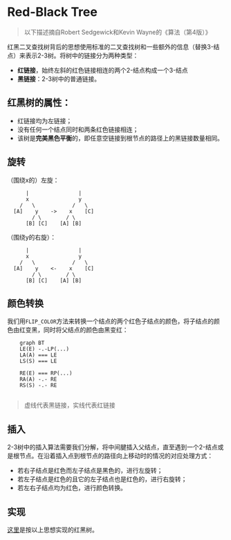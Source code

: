 # Red-Black Tree
> 以下描述摘自Robert Sedgewick和Kevin Wayne的《算法（第4版）》

红黑二叉查找树背后的思想使用标准的二叉查找树和一些额外的信息（替换3-结点）来表示2-3树。将树中的链接分为两种类型：

*   **红链接**，始终左斜的红色链接相连的两个2-结点构成一个3-结点
*   **黑链接**：2-3树中的普通链接。

## 红黑树的属性：

*   红链接均为左链接；
*   没有任何一个结点同时和两条红色链接相连；
*   该树是**完美黑色平衡**的，即任意空链接到根节点的路径上的黑链接数量相同。

## 旋转

（围绕x的）左旋：

          |                |
          x                y
        /   \            /   \
      [A]    y    ->    x    [C]
            / \        / \
          [B] [C]    [A] [B]

（围绕y的右旋）：



          |                |
          x                y
        /   \            /   \
      [A]    y    <-    x    [C]
            / \        / \
          [B] [C]    [A] [B]

## 颜色转换

我们用`FLIP_COLOR`方法来转换一个结点的两个红色子结点的颜色，将子结点的颜色由红变黑，同时将父结点的颜色由黑变红：

```mermaid
	graph BT
	LE(E) -.-LP(...)
	LA(A) === LE
	LS(S) === LE
	
	RE(E) === RP(...)
	RA(A) -.- RE
	RS(S) -.- RE
	
```

> 虚线代表黑链接，实线代表红链接

## 插入

2-3树中的插入算法需要我们分解，将中间腱插入父结点，直至遇到一个2-结点或是根节点。在沿着插入点到根节点的路径向上移动时的情况的对应处理方式：

*   若右子结点是红色而左子结点是黑色的，进行左旋转；
*   若左子结点是红色的且它的左子结点也是红色的，进行右旋转；
*   若左右子结点均为红色，进行颜色转换。

## 实现

[这里](https://github.com/janwee-sha/algorithms/blob/main/src/main/java/RedBlackTree/RBBST.java)是按以上思想实现的红黑树。